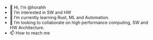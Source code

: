 - 👋 Hi, I’m @horahh
- 👀 I’m interested in  SW and HW
- 🌱 I’m currently learning Rust, ML and Automation.
- 💞️ I’m looking to collaborate on high performance computing, SW and HW Architecture.
- 📫 How to reach me 

<!---
horahh/horahh is a ✨ special ✨ repository because its `README.md` (this file) appears on your GitHub profile.
You can click the Preview link to take a look at your changes.
--->
